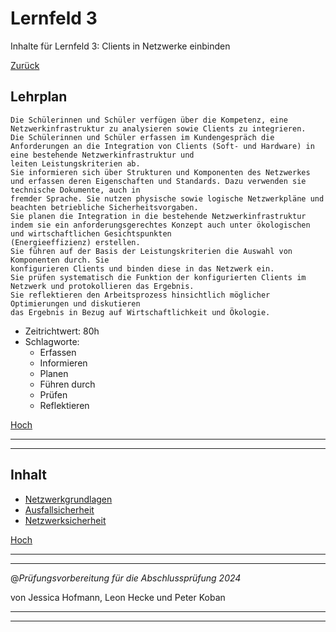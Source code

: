 # Lernfeld 3

Inhalte für Lernfeld 3: Clients in Netzwerke einbinden

[Zurück](/README.md)

## Lehrplan

```Text
Die Schülerinnen und Schüler verfügen über die Kompetenz, eine Netzwerkinfrastruktur zu analysieren sowie Clients zu integrieren.
Die Schülerinnen und Schüler erfassen im Kundengespräch die Anforderungen an die Integration von Clients (Soft- und Hardware) in eine bestehende Netzwerkinfrastruktur und
leiten Leistungskriterien ab.
Sie informieren sich über Strukturen und Komponenten des Netzwerkes und erfassen deren Eigenschaften und Standards. Dazu verwenden sie technische Dokumente, auch in
fremder Sprache. Sie nutzen physische sowie logische Netzwerkpläne und beachten betriebliche Sicherheitsvorgaben.
Sie planen die Integration in die bestehende Netzwerkinfrastruktur indem sie ein anforderungsgerechtes Konzept auch unter ökologischen und wirtschaftlichen Gesichtspunkten
(Energieeffizienz) erstellen.
Sie führen auf der Basis der Leistungskriterien die Auswahl von Komponenten durch. Sie
konfigurieren Clients und binden diese in das Netzwerk ein.
Sie prüfen systematisch die Funktion der konfigurierten Clients im Netzwerk und protokollieren das Ergebnis.
Sie reflektieren den Arbeitsprozess hinsichtlich möglicher Optimierungen und diskutieren
das Ergebnis in Bezug auf Wirtschaftlichkeit und Ökologie. 
```

- Zeitrichtwert: 80h
- Schlagworte:
  - Erfassen
  - Informieren
  - Planen
  - Führen durch
  - Prüfen
  - Reflektieren

[Hoch](#lernfeld-3)

---
---

## Inhalt

- [Netzwerkgrundlagen](/LF03/pages/netzwerkgrundlagen.md)
- [Ausfallsicherheit](/LF03/pages/ausfallsicherheit.md)
- [Netzwerksicherheit](/LF03/pages/netzwerksicherheit.md)


[Hoch](#lernfeld-3)

---
---

@_Prüfungsvorbereitung für die Abschlussprüfung 2024_

von Jessica Hofmann, Leon Hecke und Peter Koban

---
---
